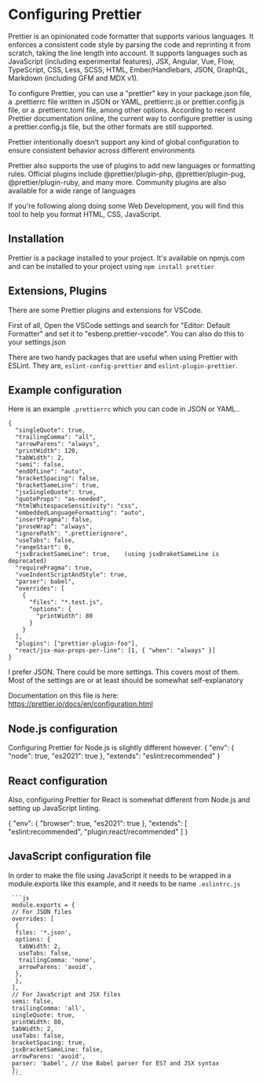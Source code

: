 # Configuring Prettier

Prettier is an opinionated code formatter that supports various languages. It enforces a consistent code style by parsing the code and reprinting it from scratch, taking the line length into account. It supports languages such as JavaScript (including experimental features), JSX, Angular, Vue, Flow, TypeScript, CSS, Less, SCSS, HTML, Ember/Handlebars, JSON, GraphQL, Markdown (including GFM and MDX v1).

To configure Prettier, you can use a "prettier" key in your package.json file, a .prettierrc file written in JSON or YAML, prettierrc.js or prettier.config.js file, or a .prettierrc.toml file, among other options.  According to recent Prettier documentation online, the current way to configure prettier is using a prettier.config.js file, but the other formats are still supported.

Prettier intentionally doesn’t support any kind of global configuration to ensure consistent behavior across different environments

Prettier also supports the use of plugins to add new languages or formatting rules. Official plugins include @prettier/plugin-php, @prettier/plugin-pug, @prettier/plugin-ruby, and many more. Community plugins are also available for a wide range of languages

If you're following along doing some Web Development, you will find this tool to help you format HTML, CSS, JavaScript.

## Installation

Prettier is a package installed to your project.  It's available on npmjs.com and can be installed to your project using `npm install prettier`

## Extensions, Plugins

There are some Prettier plugins and extensions for VSCode.

First of all, Open the VSCode settings and search for "Editor: Default Formatter" and set it to "esbenp.prettier-vscode". You can also do this to
your settings.json

There are two handy packages that are useful when using Prettier with ESLint. They are, `eslint-config-prettier` and `eslint-plugin-prettier`.

## Example configuration

Here is an example `.prettierrc` which you can code in JSON or YAML..

    {
      "singleQuote": true,
      "trailingComma": "all",
      "arrowParens": "always",
      "printWidth": 120,
      "tabWidth": 2,
      "semi": false,
      "endOfLine": "auto",
      "bracketSpacing": false,
      "bracketSameLine": true,
      "jsxSingleQuote": true,
      "quoteProps": "as-needed",
      "htmlWhitespaceSensitivity": "css",
      "embeddedLanguageFormatting": "auto",
      "insertPragma": false,
      "proseWrap": "always",
      "ignorePath": ".prettierignore",
      "useTabs": false,
      "rangeStart": 0,
      "jsxBracketSameLine": true,    (using jsxBraketSameLine is deprecated)
      "requirePragma": true,
      "vueIndentScriptAndStyle": true,
      "parser": babel",
      "overrides": [
        {
          "files": "*.test.js",
          "options": {
            "printWidth": 80
          }
        }
      ],
      "plugins": ["prettier-plugin-foo"],
      "react/jsx-max-props-per-line": [1, { "when": "always" }]
    }

I prefer JSON.  There could be more settings.  This covers most of them.  Most of the settings are or at least should be somewhat self-explanatory

Documentation on this file is here: <https://prettier.io/docs/en/configuration.html>

## Node.js configuration

Configuring Prettier for Node.js is slightly different however.
{
  "env": {
    "node": true,
    "es2021": true
  },
  "extends": "eslint:recommended"
}

## React configuration

Also, configuring Prettier for React is somewhat different from Node.js and setting up JavaScript linting.

{
  "env": {
    "browser": true,
    "es2021": true
  },
  "extends": [
    "eslint:recommended",
    "plugin:react/recommended"
  ]
}

## JavaScript configuration file

In order to make the file using JavaScript it needs to be wrapped in a module.exports like this example, and it needs to be name `.eslintrc.js`

     ```js
     module.exports = {
     // For JSON files
     overrides: [
      {
      files: '*.json',
      options: {
       tabWidth: 2,
       useTabs: false,
       trailingComma: 'none',
       arrowParens: 'avoid',
      },
      },
     ],
     // For JavaScript and JSX files
     semi: false,
     trailingComma: 'all',
     singleQuote: true,
     printWidth: 80,
     tabWidth: 2,
     useTabs: false,
     bracketSpacing: true,
     jsxBracketSameLine: false,
     arrowParens: 'avoid',
     parser: 'babel', // Use Babel parser for ES7 and JSX syntax
     };
     ```
